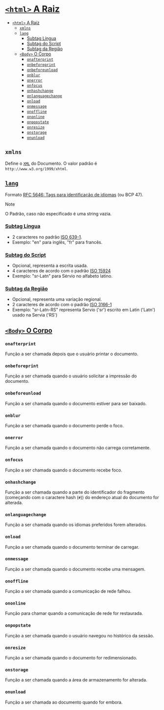 # [``<html>`` A Raiz](https://developer.mozilla.org/en-US/docs/Web/HTML/Element/html)

- [``<html>`` A Raiz](#html-a-raiz)
  - [``xmlns``](#xmlns)
  - [``lang``](#lang)
    - [Subtag Língua](#subtag-língua)
    - [Subtag do Script](#subtag-do-script)
    - [Subtag da Região](#subtag-da-região)
  - [``<Body>`` O Corpo](#body-o-corpo)
    - [``onafterprint``](#onafterprint)
    - [``onbeforeprint``](#onbeforeprint)
    - [``onbeforeunload``](#onbeforeunload)
    - [``onblur``](#onblur)
    - [``onerror``](#onerror)
    - [``onfocus``](#onfocus)
    - [``onhashchange``](#onhashchange)
    - [``onlanguagechange``](#onlanguagechange)
    - [``onload``](#onload)
    - [``onmessage``](#onmessage)
    - [``onoffline``](#onoffline)
    - [``ononline``](#ononline)
    - [``onpopstate``](#onpopstate)
    - [``onresize``](#onresize)
    - [``onstorage``](#onstorage)
    - [``onunload``](#onunload)

## ``xmlns``

Define o [``XML``](https://developer.mozilla.org/en-US/docs/Web/XML/XML_introduction) do Documento. O valor padrão é ``http://www.w3.org/1999/xhtml``.

## [``lang``](https://developer.mozilla.org/en-US/docs/Web/HTML/Global_attributes/lang)

Formato [RFC 5646: Tags para identificação de idiomas](https://datatracker.ietf.org/doc/html/rfc5646) (ou BCP 47).

> [!NOTE]
> O Padrão, caso não especificado é uma string vazia.

### [Subtag Língua](https://datatracker.ietf.org/doc/html/rfc5646#section-2.2.1)

- 2 caracteres no padrão [ISO 639-1](https://www.iso.org/standard/74575.html).
- Exemplo: "en" para inglês, "fr" para francês.

### [Subtag do Script](https://datatracker.ietf.org/doc/html/rfc5646#section-2.2.3)

- Opcional, representa a escrita usada.
- 4 caracteres de acordo com o padrão [ISO 15924](https://www.iso.org/standard/81905.html)
- Exemplo: "sr-Latn" para Sérvio no alfabeto latino.

### [Subtag da Região](https://datatracker.ietf.org/doc/html/rfc5646#section-2.2.4)

- Opcional, representa uma variação regional.
- 2 caracteres de acordo com o padrão [ISO 3166-1](https://www.iso.org/iso-3166-country-codes.html)
- Exemplo: "sr-Latn-RS" representa Servio ('sr') escrito em Latin ('Latn') usado na Servia ('RS')

## [``<Body>`` O Corpo](https://developer.mozilla.org/en-US/docs/Web/HTML/Element/body#)

### ``onafterprint``

Função a ser chamada depois que o usuário printar o documento.

### ``onbeforeprint``

Função a ser chamada quando o usuário solicitar a impressão do documento.

### ``onbeforeunload``

Função a ser chamada quando o documento estiver para ser baixado.

### ``onblur``

Função a ser chamada quando o documento perde o foco.

### ``onerror``

Função a ser chamada quando o documento não carrega corretamente.

### ``onfocus``

Função a ser chamada quando o documento recebe foco.

### ``onhashchange``

Função a ser chamada quando a parte do identificador do fragmento (começando com o caractere hash (``#``)) do endereço atual do documento for alterada.

### ``onlanguagechange``

Função a ser chamada quando os idiomas preferidos forem alterados.

### ``onload``

Função a ser chamada quando o documento terminar de carregar.

### ``onmessage``

Função a ser chamada quando o documento recebe uma mensagem.

### ``onoffline``

Função a ser chamada quando a comunicação de rede falhou.

### ``ononline``

Função para chamar quando a comunicação de rede for restaurada.

### ``onpopstate``

Função a ser chamada quando o usuário navegou no histórico da sessão.

### ``onresize``

Função a ser chamada quando o documento for redimensionado.

### ``onstorage``

Função a ser chamada quando a área de armazenamento for alterada.

### ``onunload``

Função a ser chamada ao documento quando for embora.
